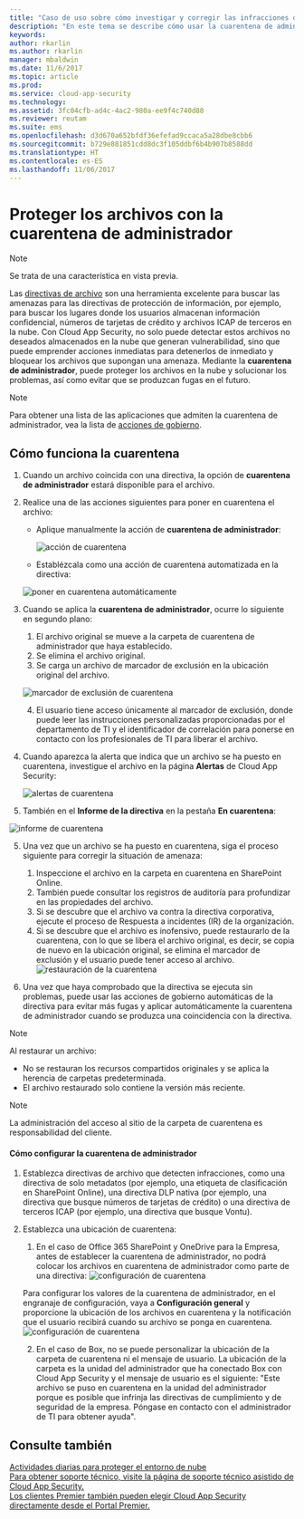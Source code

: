 ```yaml
---
title: "Caso de uso sobre cómo investigar y corregir las infracciones de archivo mediante la cuarentena de administrador | Microsoft Docs"
description: "En este tema se describe cómo usar la cuarentena de administrador para controlar las infracciones de datos."
keywords: 
author: rkarlin
ms.author: rkarlin
manager: mbaldwin
ms.date: 11/6/2017
ms.topic: article
ms.prod: 
ms.service: cloud-app-security
ms.technology: 
ms.assetid: 3fc04cfb-ad4c-4ac2-980a-ee9f4c740d88
ms.reviewer: reutam
ms.suite: ems
ms.openlocfilehash: d3d670a652bfdf36efefad9ccaca5a28dbe8cbb6
ms.sourcegitcommit: b729e881851cdd8dc3f105ddbf6b4b907b8588dd
ms.translationtype: HT
ms.contentlocale: es-ES
ms.lasthandoff: 11/06/2017
---
```

# <a name="protecting-your-files-with-admin-quarantine"></a>Proteger los archivos con la cuarentena de administrador

> [!NOTE]
> Se trata de una característica en vista previa.

Las [directivas de archivo](data-protection-policies.md) son una herramienta excelente para buscar las amenazas para las directivas de protección de información, por ejemplo, para buscar los lugares donde los usuarios almacenan información confidencial, números de tarjetas de crédito y archivos ICAP de terceros en la nube. Con Cloud App Security, no solo puede detectar estos archivos no deseados almacenados en la nube que generan vulnerabilidad, sino que puede emprender acciones inmediatas para detenerlos de inmediato y bloquear los archivos que supongan una amenaza. Mediante la **cuarentena de administrador**, puede proteger los archivos en la nube y solucionar los problemas, así como evitar que se produzcan fugas en el futuro. 

>[!NOTE] 
> Para obtener una lista de las aplicaciones que admiten la cuarentena de administrador, vea la lista de [acciones de gobierno](governance-actions.md).
 
## <a name="how-quarantine-works"></a>Cómo funciona la cuarentena 

1. Cuando un archivo coincida con una directiva, la opción de **cuarentena de administrador** estará disponible para el archivo.

3. Realice una de las acciones siguientes para poner en cuarentena el archivo:
    - Aplique manualmente la acción de **cuarentena de administrador**:
     
      ![acción de cuarentena](./media/quarantine-action.png)

    - Establézcala como una acción de cuarentena automatizada en la directiva: 

     ![poner en cuarentena automáticamente](./media/quarantine-automated.png)

4. Cuando se aplica la **cuarentena de administrador**, ocurre lo siguiente en segundo plano:

    1. El archivo original se mueve a la carpeta de cuarentena de administrador que haya establecido.
    2. Se elimina el archivo original.
    3. Se carga un archivo de marcador de exclusión en la ubicación original del archivo.

      ![marcador de exclusión de cuarentena](./media/quarantine-tombstone.png)

    4. El usuario tiene acceso únicamente al marcador de exclusión, donde puede leer las instrucciones personalizadas proporcionadas por el departamento de TI y el identificador de correlación para ponerse en contacto con los profesionales de TI para liberar el archivo.

4. Cuando aparezca la alerta que indica que un archivo se ha puesto en cuarentena, investigue el archivo en la página **Alertas** de Cloud App Security:

   ![alertas de cuarentena](./media/quarantine-alerts.png)
 
5. También en el **Informe de la directiva** en la pestaña **En cuarentena**:

  ![informe de cuarentena](./media/quarantine-report.png)
    
5. Una vez que un archivo se ha puesto en cuarentena, siga el proceso siguiente para corregir la situación de amenaza:
       
    1. Inspeccione el archivo en la carpeta en cuarentena en SharePoint Online.
    3. También puede consultar los registros de auditoría para profundizar en las propiedades del archivo.
    4. Si se descubre que el archivo va contra la directiva corporativa, ejecute el proceso de Respuesta a incidentes (IR) de la organización.
    5. Si se descubre que el archivo es inofensivo, puede restaurarlo de la cuarentena, con lo que se libera el archivo original, es decir, se copia de nuevo en la ubicación original, se elimina el marcador de exclusión y el usuario puede tener acceso al archivo.
       ![restauración de la cuarentena](./media/quarantine-restore.png)
6. Una vez que haya comprobado que la directiva se ejecuta sin problemas, puede usar las acciones de gobierno automáticas de la directiva para evitar más fugas y aplicar automáticamente la cuarentena de administrador cuando se produzca una coincidencia con la directiva.

>[!NOTE]
>Al restaurar un archivo:
- No se restauran los recursos compartidos originales y se aplica la herencia de carpetas predeterminada.
- El archivo restaurado solo contiene la versión más reciente.


>[!NOTE]
>La administración del acceso al sitio de la carpeta de cuarentena es responsabilidad del cliente.

#### <a name="how-to-set-up-admin-quarantine"></a>Cómo configurar la cuarentena de administrador

1. Establezca directivas de archivo que detecten infracciones, como una directiva de solo metadatos (por ejemplo, una etiqueta de clasificación en SharePoint Online), una directiva DLP nativa (por ejemplo, una directiva que busque números de tarjetas de crédito) o una directiva de terceros ICAP (por ejemplo, una directiva que busque Vontu).

2. Establezca una ubicación de cuarentena:
    1. En el caso de Office 365 SharePoint y OneDrive para la Empresa, antes de establecer la cuarentena de administrador, no podrá colocar los archivos en cuarentena de administrador como parte de una directiva: ![configuración de cuarentena](./media/quarantine-warning.png)

    Para configurar los valores de la cuarentena de administrador, en el engranaje de configuración, vaya a **Configuración general** y proporcione la ubicación de los archivos en cuarentena y la notificación que el usuario recibirá cuando su archivo se ponga en cuarentena. 
    ![configuración de cuarentena](./media/quarantine-settings.png)

    2. En el caso de Box, no se puede personalizar la ubicación de la carpeta de cuarentena ni el mensaje de usuario. La ubicación de la carpeta es la unidad del administrador que ha conectado Box con Cloud App Security y el mensaje de usuario es el siguiente: "Este archivo se puso en cuarentena en la unidad del administrador porque es posible que infrinja las directivas de cumplimiento y de seguridad de la empresa. Póngase en contacto con el administrador de TI para obtener ayuda".



## <a name="see-also"></a>Consulte también  
[Actividades diarias para proteger el entorno de nube](daily-activities-to-protect-your-cloud-environment.md)   
[Para obtener soporte técnico, visite la página de soporte técnico asistido de Cloud App Security.](http://support.microsoft.com/oas/default.aspx?prid=16031)   
[Los clientes Premier también pueden elegir Cloud App Security directamente desde el Portal Premier.](https://premier.microsoft.com/)  
  
  